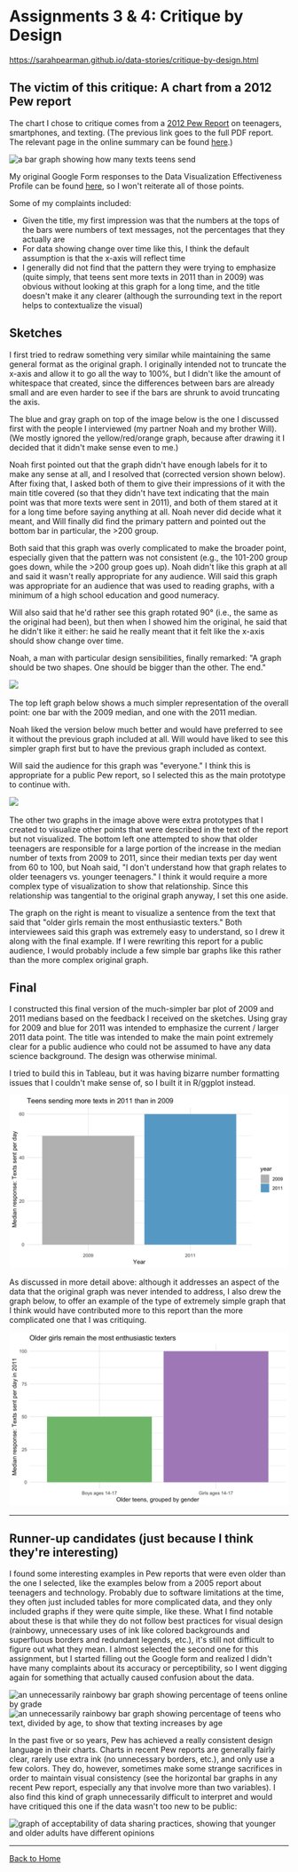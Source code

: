 # Assignments 3 & 4: Critique by Design

https://sarahpearman.github.io/data-stories/critique-by-design.html

## The victim of this critique: A chart from a 2012 Pew report

The chart I chose to critique comes from a [2012 Pew Report](https://www.pewinternet.org/wp-content/uploads/sites/9/media/Files/Reports/2012/PIP_Teens_Smartphones_and_Texting.pdf) on teenagers, smartphones, and texting. (The previous link goes to the full PDF report. The relevant page in the online summary can be found [here](https://www.pewresearch.org/internet/2012/03/19/what-teens-do-with-their-phones/).)

![a bar graph showing how many texts teens send](https://www.pewresearch.org/internet/wp-content/uploads/sites/9/media/8A567D97A4004E7383FBB1481A872677.jpg)

My original Google Form responses to the Data Visualization Effectiveness Profile can be found [here](/assignment3-files/googleForm.pdf), so I won't reiterate all of those points.

Some of my complaints included:

* Given the title, my first impression was that the numbers at the tops of the bars were numbers of text messages, not the percentages that they actually are
* For data showing change over time like this, I think the default assumption is that the x-axis will reflect time
* I generally did not find that the pattern they were trying to emphasize (quite simply, that teens sent more texts in 2011 than in 2009) was obvious without looking at this graph for a long time, and the title doesn't make it any clearer (although the surrounding text in the report helps to contextualize the visual)

## Sketches

I first tried to redraw something very similar while maintaining the same general format as the original graph. I originally intended not to truncate the x-axis and allow it to go all the way to 100%, but I didn't like the amount of whitespace that created, since the differences between bars are already small and are even harder to see if the bars are shrunk to avoid truncating the axis.

The blue and gray graph on top of the image below is the one I discussed first with the people I interviewed (my partner Noah and my brother Will). (We mostly ignored the yellow/red/orange graph, because after drawing it I decided that it didn't make sense even to me.)

Noah first pointed out that the graph didn't have enough labels for it to make any sense at all, and I resolved that (corrected version shown below). After fixing that, I asked both of them to give their impressions of it with the main title covered (so that they didn't have text indicating that the main point was that more texts were sent in 2011), and both of them stared at it for a long time before saying anything at all. Noah never did decide what it meant, and Will finally did find the primary pattern and pointed out the bottom bar in particular, the >200 group.

Both said that this graph was overly complicated to make the broader point, especially given that the pattern was not consistent (e.g., the 101-200 group goes down, while the >200 group goes up). Noah didn't like this graph at all and said it wasn't really appropriate for any audience. Will said this graph was appropriate for an audience that was used to reading graphs, with a minimum of a high school education and good numeracy.

Will also said that he'd rather see this graph rotated 90° (i.e., the same as the original had been), but then when I showed him the original, he said that he didn't like it either: he said he really meant that it felt like the x-axis should show change over time.

Noah, a man with particular design sensibilities, finally remarked: "A graph should be two shapes. One should be bigger than the other. The end."

![](assignment3-files/wireframe1-1.png)

The top left graph below shows a much simpler representation of the overall point: one bar with the 2009 median, and one with the 2011 median.

Noah liked the version below much better and would have preferred to see it without the previous graph included at all. Will would have liked to see this simpler graph first but to have the previous graph included as context.

Will said the audience for this graph was "everyone." I think this is appropriate for a public Pew report, so I selected this as the main prototype to continue with.

![](assignment3-files/wireframe2.png)

The other two graphs in the image above were extra prototypes that I created to visualize other points that were described in the text of the report but not visualized. The bottom left one attempted to show that older teenagers are responsible for a large portion of the increase in the median number of texts from 2009 to 2011, since their median texts per day went from 60 to 100, but Noah said, "I don't understand how that graph relates to older teenagers vs. younger teenagers." I think it would require a more complex type of visualization to show that relationship. Since this relationship was tangential to the original graph anyway, I set this one aside.

The graph on the right is meant to visualize a sentence from the text that said that "older girls remain the most enthusiastic texters." Both interviewees said this graph was extremely easy to understand, so I drew it along with the final example. If I were rewriting this report for a public audience, I would probably include a few simple bar graphs like this rather than the more complex original graph.

## Final

I constructed this final version of the much-simpler bar plot of 2009 and 2011 medians based on the feedback I received on the sketches. Using gray for 2009 and blue for 2011 was intended to emphasize the current / larger 2011 data point. The title was intended to make the main point extremely clear for a public audience who could not be assumed to have any data science background. The design was otherwise minimal.

I tried to build this in Tableau, but it was having bizarre number formatting issues that I couldn't make sense of, so I built it in R/ggplot instead.

![](assignment3-files/medianTexts.png)

As discussed in more detail above: although it addresses an aspect of the data that the original graph was never intended to address, I also drew the graph below, to offer an example of the type of extremely simple graph that I think would have contributed more to this report than the more complicated one that I was critiquing.

![](assignment3-files/boysVsGirls.png)

---

## Runner-up candidates (just because I think they're interesting)

I found some interesting examples in Pew reports that were even older than the one I selected, like the examples below from a 2005 report about teenagers and technology. Probably due to software limitations at the time, they often just included tables for more complicated data, and they only included graphs if they were quite simple, like these. What I find notable about these is that while they do not follow best practices for visual design (rainbowy, unnecessary uses of ink like colored backgrounds and superfluous borders and redundant legends, etc.), it's still not difficult to figure out what they mean. I almost selected the second one for this assignment, but I started filling out the Google form and realized I didn't have many complaints about its accuracy or perceptibility, so I went digging again for something that actually caused confusion about the data.

![an unnecessarily rainbowy bar graph showing percentage of teens online by grade](https://www.pewresearch.org/internet/wp-content/uploads/sites/9/media/A18130F4A4FC4240A0DEA78355D85CEB.jpg)
![an unnecessarily rainbowy bar graph showing percentage of teens who text, divided by age, to show that texting increases by age](https://www.pewresearch.org/internet/wp-content/uploads/sites/9/media/87A0E80B8B244D20959D4B8C966CDE8B.jpg)

In the past five or so years, Pew has achieved a really consistent design language in their charts. Charts in recent Pew reports are generally fairly clear, rarely use extra ink (no unnecessary borders, etc.), and only use a few colors. They do, however, sometimes make some strange sacrifices in order to maintain visual consistency (see the horizontal bar graphs in any recent Pew report, especially any that involve more than two variables). I also find this kind of graph unnecessarily difficult to interpret and would have critiqued this one if the data wasn't too new to be public:

![graph of acceptability of data sharing practices, showing that younger and older adults have different opinions](https://www.pewresearch.org/internet/wp-content/uploads/sites/9/2019/11/PI_2019.11.14_privacy_3-04.png?resize=640,513)

---

[Back to Home](https://sarahpearman.github.io/data-stories/)
